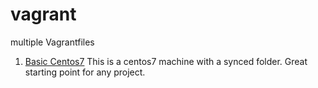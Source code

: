 # vagrant
multiple Vagrantfiles

1. [Basic Centos7](centos7-synced)
This is a centos7 machine with a synced folder. Great starting point for any project.
